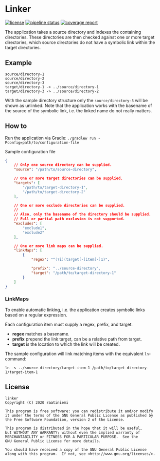 # Linker
[![license](https://img.shields.io/badge/license-GPLv2-blue.svg)](license)
[![pipeline status](https://gitlab.com/rahome/linker/badges/master/pipeline.svg)](https://gitlab.com/rahome/linker/-/commits/master)
[![coverage report](https://gitlab.com/rahome/linker/badges/master/coverage.svg)](https://gitlab.com/rahome/linker/-/commits/master)

The application takes a source directory and indexes the containing directories. These directories are then checked against one or more target directories, which source directories do not have a symbolic link within the target directories.

## Example

```
source/directory-1
source/directory-2
source/directory-3
target/directory-1 -> ../source/directory-1
target/directory-3 -> ../source/directory-2
```

With the sample directory structure only the `source/directory-3` will be shown as unlinked. Note that the application works with the basename of the source of the symbolic link, i.e. the linked name do not really matters.

## How to

Run the application via Gradle: `./gradlew run -Pconfig=path/to/configuration-file`

Sample configuration file
```json
{
    // Only one source directory can be supplied.
    "source": "/path/to/source-directory",

    // One or more target directories can be supplied.
    "targets": [
        "/path/to/target-directory-1",
        "/path/to/target-directory-2"
    ],

    // One or more exclude directories can be supplied.
    //
    // Also, only the basename of the directory should be supplied.
    // Full or partial path exclusion is not supported.
    "excludes": [
        "exclude1",
        "exclude2"
    ],

    // One or more link maps can be supplied.
    "linkMaps": [
        {
            "regex": "^(?i)(target[-]item[-]1)",

            "prefix": "../source-directory",
            "target": "/path/to/target-directory-1"
        }
    ]
}
```

### LinkMaps

To enable automatic linking, i.e. the application creates symbolic links based on a regular expression.

Each configuration item must supply a regex, prefix, and target.

* **regex** matches a basename.
* **prefix** prepend the link target, can be a relative path from target.
* **target** is the location to which the link will be created.

The sample configuration will link matching items with the equivalent `ln`-command:
```
ln -s ../source-directory/target-item-1 /path/to/target-directory-1/target-item-1
```

## License

```
linker
Copyright (C) 2020 raatiniemi

This program is free software: you can redistribute it and/or modify
it under the terms of the GNU General Public License as published by
the Free Software Foundation, version 2 of the License.

This program is distributed in the hope that it will be useful,
but WITHOUT ANY WARRANTY; without even the implied warranty of
MERCHANTABILITY or FITNESS FOR A PARTICULAR PURPOSE.  See the
GNU General Public License for more details.

You should have received a copy of the GNU General Public License
along with this program.  If not, see <http://www.gnu.org/licenses/>.
```
